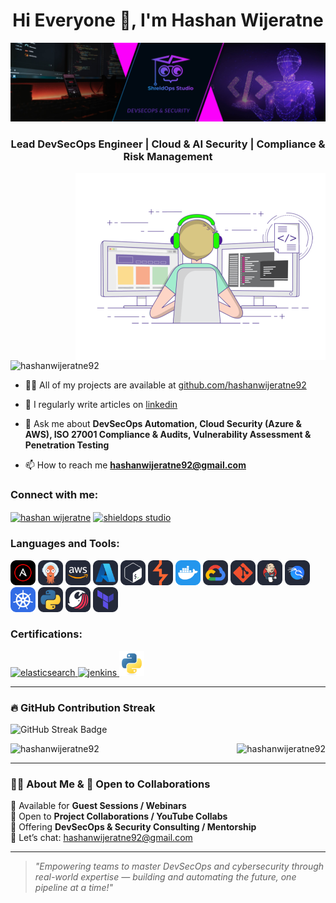 <h1 align="center">Hi Everyone 👋, I'm Hashan Wijeratne</h1>

<div align="center">
  <img src="https://github.com/hashanwijeratne92/hashanwijeratne92/blob/main/githubbBanner.png" alt="ShieldOps Banner">
</div>

<h3 align="center">Lead DevSecOps Engineer | Cloud & AI Security | Compliance & Risk Management</h3>
<img align="right" alt="Coding" width="400" src="https://raw.githubusercontent.com/devSouvik/devSouvik/master/gif3.gif">
<p align="left"> <img src="https://komarev.com/ghpvc/?username=hashanwijeratne92&label=Profile%20views&color=0e75b6&style=flat" alt="hashanwijeratne92" /> </p>

- 👨‍💻 All of my projects are available at [github.com/hashanwijeratne92](https://github.com/hashanwijeratne92)

- 📝 I regularly write articles on [linkedin](https://www.linkedin.com/in/hashan-wijeratne/)

- 💬 Ask me about **DevSecOps Automation, Cloud Security (Azure & AWS), ISO 27001 Compliance & Audits, Vulnerability Assessment & Penetration Testing**

- 📫 How to reach me **hashanwijeratne92@gmail.com**

<h3 align="left">Connect with me:</h3>
<p align="left">
<a href="https://linkedin.com/in/hashan wijeratne" target="blank"><img align="center" src="https://raw.githubusercontent.com/rahuldkjain/github-profile-readme-generator/master/src/images/icons/Social/linked-in-alt.svg" alt="hashan wijeratne" height="30" width="40" /></a>
<a href="https://www.youtube.com/c/shieldops studio" target="blank"><img align="center" src="https://raw.githubusercontent.com/rahuldkjain/github-profile-readme-generator/master/src/images/icons/Social/youtube.svg" alt="shieldops studio" height="30" width="40" /></a>
</p>

<h3 align="left">Languages and Tools:</h3>
<p align="left"> 
  <img src="https://github.com/hashanwijeratne92/hashanwijeratne92/blob/main/images/tools/ansible.svg" alt="ansible" width="40" height="40"/> 
  <img src="https://github.com/hashanwijeratne92/hashanwijeratne92/blob/main/images/tools/argocd-auto.svg" alt="argocd" width="40" height="40"/> 
  <img src="https://github.com/hashanwijeratne92/hashanwijeratne92/blob/main/images/tools/aws-auto.svg" alt="aws" width="40" height="40"/>
  <img src="https://github.com/hashanwijeratne92/hashanwijeratne92/blob/main/images/tools/azure-auto.svg" alt="azure" width="40" height="40"/>
  <img src="https://github.com/hashanwijeratne92/hashanwijeratne92/blob/main/images/tools/bash-auto.svg" alt="bash" width="40" height="40"/>
  <img src="https://github.com/hashanwijeratne92/hashanwijeratne92/blob/main/images/tools/burpsuite-auto.svg" alt="burpsuite" width="40" height="40"/>
  <img src="https://github.com/hashanwijeratne92/hashanwijeratne92/blob/main/images/tools/docker.svg" alt="docker" width="40" height="40"/>
  <img src="https://github.com/hashanwijeratne92/hashanwijeratne92/blob/main/images/tools/gcp-auto.svg" alt="gcp" width="40" height="40"/>
  <img src="https://github.com/hashanwijeratne92/hashanwijeratne92/blob/main/images/tools/git-auto.svg" alt="git" width="40" height="40"/>
   <img src="https://github.com/hashanwijeratne92/hashanwijeratne92/blob/main/images/tools/jenkins-auto.svg" alt="jenkins" width="40" height="40"/>
  <img src="https://github.com/hashanwijeratne92/hashanwijeratne92/blob/main/images/tools/kali-auto.svg" alt="kali" width="40" height="40"/>
  <img src="https://github.com/hashanwijeratne92/hashanwijeratne92/blob/main/images/tools/kubernetes.svg" alt="kubernetes" width="40" height="40"/>
  <img src="https://github.com/hashanwijeratne92/hashanwijeratne92/blob/main/images/tools/python-auto.svg" alt="python-auto" width="40" height="40"/>
  <img src="https://github.com/hashanwijeratne92/hashanwijeratne92/blob/main/images/tools/sonarqube-auto.svg" alt="sonarqube" width="40" height="40"/>
  <img src="https://github.com/hashanwijeratne92/hashanwijeratne92/blob/main/images/tools/terraform-auto.svg" alt="terraform" width="40" height="40"/>
</p>

<h3 align="left">Certifications:</h3>
<p align="left"> <a href="https://www.elastic.co" target="_blank" rel="noreferrer"> <img src="https://www.vectorlogo.zone/logos/elastic/elastic-icon.svg" alt="elasticsearch" width="40" height="40"/> </a> <a href="https://www.jenkins.io" target="_blank" rel="noreferrer"> <img src="https://www.vectorlogo.zone/logos/jenkins/jenkins-icon.svg" alt="jenkins" width="40" height="40"/> </a> <a href="https://www.python.org" target="_blank" rel="noreferrer"> <img src="https://raw.githubusercontent.com/devicons/devicon/master/icons/python/python-original.svg" alt="python" width="40" height="40"/> </a> </p>

---

### 🔥 GitHub Contribution Streak

![GitHub Streak Badge](https://img.shields.io/badge/GitHub%20Streak-Active-brightgreen?logo=github&style=for-the-badge)

<p>
  <img align="left" src="https://github-readme-stats.vercel.app/api?username=hashanwijeratne92&show_icons=true&locale=en" alt="hashanwijeratne92" />
  <img align="right" src="https://github-readme-streak-stats.herokuapp.com/?user=hashanwijeratne92&" alt="hashanwijeratne92" />
</p>

<br clear="both">

---

### 👨‍💼 About Me & 🤝 Open to Collaborations

🎤 Available for **Guest Sessions / Webinars**  
🤝 Open to **Project Collaborations / YouTube Collabs**  
💼 Offering **DevSecOps & Security Consulting / Mentorship**  
📧 Let’s chat: hashanwijeratne92@gmail.com  

---

> *"Empowering teams to master DevSecOps and cybersecurity through real-world expertise — building and automating the future, one pipeline at a time!"*
